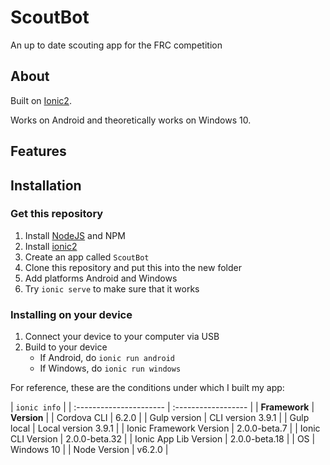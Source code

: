 # ScoutBot
An up to date scouting app for the FRC competition

## About
Built on [Ionic2][ionic2-website].

Works on Android and theoretically works on Windows 10.

## Features
<!--  TODO: add the features here -->

## Installation
### Get this repository
1. Install [NodeJS][nodejs-website] and NPM
2. Install [ionic2][ionic2-install]
3. Create an app called `ScoutBot`
4. Clone this repository and put this into the new folder
5. Add platforms Android and Windows
6. Try `ionic serve` to make sure that it works

### Installing on your device
1. Connect your device to your computer via USB
2. Build to your device
    - If Android, do `ionic run android`
    - If Windows, do `ionic run windows`

For reference, these are the conditions under which I built my app:

| `ionic info`            |
| :---------------------- | :------------------ |
| **Framework**           | **Version**         |
| Cordova CLI             | 6.2.0               |
| Gulp version            | CLI version 3.9.1   |
| Gulp local              | Local version 3.9.1 |
| Ionic Framework Version | 2.0.0-beta.7        |
| Ionic CLI Version       | 2.0.0-beta.32       |
| Ionic App Lib Version   | 2.0.0-beta.18       |
| OS                      | Windows 10          |
| Node Version            | v6.2.0              |

<!--  Links down here -->
[ionic2-website]: https://ionic.io/2
[nodejs-website]: https://nodejs.org/en/
[ionic2-install]: http://ionicframework.com/docs/v2/getting-started/installation/
